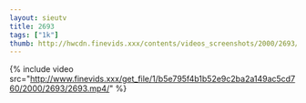 ```yaml
--- 
layout: sieutv
title: 2693
tags: ["1k"]
thumb: http://hwcdn.finevids.xxx/contents/videos_screenshots/2000/2693/preview.mp4.jpg
---
```

{% include video src="http://www.finevids.xxx/get_file/1/b5e795f4b1b52e9c2ba2a149ac5cd760/2000/2693/2693.mp4/" %} 
